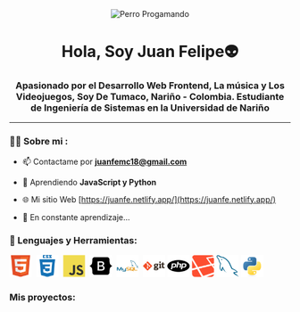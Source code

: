 <div id="header" align="center">
    <img src="https://media.giphy.com/media/Dk57URqjqjHjNGHeMV/giphy.gif" alt="Perro Progamando" width="190" />
    <h1 align="center">Hola, Soy Juan Felipe👽</h1>
        <h3 align="center">Apasionado por el Desarrollo Web Frontend, La música y Los Videojuegos, Soy De Tumaco, Nariño - Colombia. Estudiante de Ingeniería de Sistemas en la Universidad de Nariño</h3>

</div>

---

### 👨‍💻 Sobre mi :

- 📫 Contactame por **juanfemc18@gmail.com**

- 🌱 Aprendiendo **JavaScript y Python**

- 🌐 Mi sitio Web [https://juanfe.netlify.app/](https://juanfe.netlify.app/)

- 🤖 En constante aprendizaje...

<div align="left">
    <h3>🔨 Lenguajes y Herramientas:</h3>
    <div>
        <img src="https://github.com/devicons/devicon/blob/master/icons/html5/html5-original.svg" title="HTML5" alt="HTML" width="40" height="40"/>&nbsp;
        <img src="https://github.com/devicons/devicon/blob/master/icons/css3/css3-plain-wordmark.svg"  title="CSS3" alt="CSS" width="40" height="40"/>&nbsp;
        <img src="https://github.com/devicons/devicon/blob/master/icons/javascript/javascript-original.svg" title="JavaScript" alt="JavaScript" width="40" height="40"/>&nbsp;
        <img src="https://github.com/devicons/devicon/blob/master/icons/bootstrap/bootstrap-plain.svg" title="Bootstrap" alt="Bootstrap" width="40" height="40"/>&nbsp;
        <img src="https://github.com/devicons/devicon/blob/master/icons/mysql/mysql-original-wordmark.svg" title="MySQL"  alt="MySQL" width="40" height="40"/>&nbsp;
        <img src="https://github.com/devicons/devicon/blob/master/icons/git/git-original-wordmark.svg" title="Git" **alt="Git" width="40" height="40"/>
        <img src="https://github.com/devicons/devicon/blob/master/icons/php/php-plain.svg" title="PHP" **alt="PHP" width="40" height="40"/>
        <img src="https://github.com/devicons/devicon/blob/master/icons/laravel/laravel-plain.svg" title="Laravel" **alt="Larabel" width="40" height="40"/>
        <img src="https://github.com/devicons/devicon/blob/master/icons/mysql/mysql-plain.svg" title="MySql" **alt="MySql" width="40" height="40"/>
        <img src="https://github.com/devicons/devicon/blob/master/icons/python/python-original.svg" title="Python" **alt="Python" width="40" height="40"/>
      </div>
</div>

<div align="left">
    <h3>Mis proyectos: </h3>
</div>

